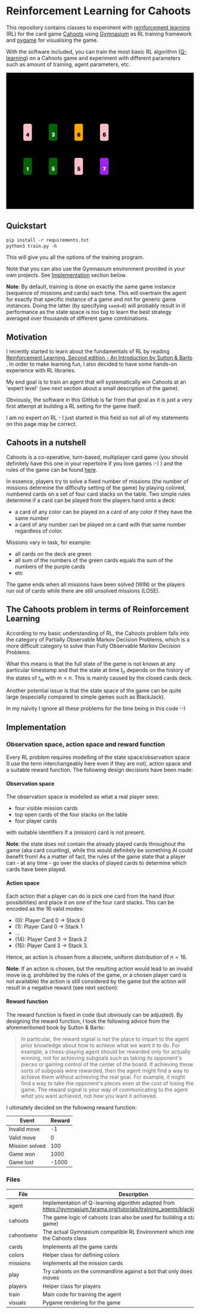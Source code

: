 # Reinforcement Learning for Cahoots

This repository contains classes to experiment with [reinforcement learning](https://en.wikipedia.org/wiki/Reinforcement_learning) (RL) for the card game [Cahoots](https://www.whitegoblingames.com/game/cahoots/) using [Gymnasium](https://gymnasium.farama.org) as RL training framework and [pygame](https://www.pygame.org/news) for visualising the game.

With the software included, you can train the most basic RL algorithm ([Q-learning](https://gymnasium.farama.org/tutorials/training_agents/blackjack_tutorial/)) on a Cahoots game and experiment with different parameters such as amount of training, agent parameters, etc.

![](output.gif)


## Quickstart

```
pip install -r requirements.txt
python3 train.py -h
```

This will give you all the options of the training program.

Note that you can also use the Gymnasium environment provided in your own projects. See [Implementation](#Implementation) section below.

**Note**: By default, training is done on exactly the same game instance (sequence of missions and cards) each time. This will overtrain the agent for exactly that specific instance of a game and not for generic game instances. Doing the latter (by specifying ``seed=0``) will probably result in ill performance as the state space is too big to learn the best strategy averaged over thousands of different game combinations.

## Motivation

I recently started to learn about the fundamentals of RL by reading [Reinforcement Learning, Second edition - An Introduction by Sutton & Barto](https://mitpress.mit.edu/9780262039246/reinforcement-learning/) . In order to make learning fun, I also decided to have some hands-on experience with RL libraries.

My end goal is to train an agent that will systematically win Cahoots at an 'expert level' (see next section about a small description of the game).

Obviously, the software in this GitHub is far from that goal as it is just a very first attempt at building a RL setting for the game itself.

I am no expert on RL - I just started in this field so not all of my statements on this page may be correct.

## Cahoots in a nutshell

Cahoots is a co-operative, turn-based, multiplayer card game (you should definitely have this one in your repertoire if you love games :-) ) and the rules of the game can be found [here](https://www.ultraboardgames.com/cahoots/game-rules.php).

In essence, players try to solve a fixed number of missions (the number of missions determine the difficulty setting of the game) by playing colored, numbered cards on a set of four card stacks on the table. Two simple rules determine if a card can be played from the players hand onto a deck:

- a card of any color can be played on a card of any color if they have the same number
- a card of any number can be played on a card with that same number regardless of color.

Missions vary in task, for example:

- all cards on the deck are green
- all sum of the numbers of the green cards equals the sum of the numbers of the purple cards
- etc

The game ends when all missions have been solved (WIN) or the players run out of cards while there are still unsolved missions (LOSE).

## The Cahoots problem in terms of Reinforcement Learning

According to my basic understanding of RL, the Cahoots problem falls into the category of Partially Observable Markov Decision Problems, which is a more difficult category to solve than Fully Observable Markov Decision Problems.

What this means is that the full state of the game is not known at any particular timestamp and that the state at time $t_n$ depends on the history of the states of $t_m$ with $m < n$. This is mainly caused by the closed cards deck.

Another potential issue is that the state space of the game can be quite large (especially compared to simple games such as BlackJack).

In my naivity I ignore all these problems for the time being in this code :-)

## Implementation

### Observation space, action space and reward function

Every RL problem requires modelling of the state space/observation space (I use the term interchangeably here even if they are not), action space and a suitable reward function. The following design decisions have been made:

#### Observation space

The observation space is modelled as what a real player sees:
- four visible mission cards
- top open cards of the four stacks on the table
- four player cards

with suitable identifiers if a (mission) card is not present.

**Note**: the state does not contain the already played cards throughout the game (aka card counting), while this would definitely be something AI could benefit from! As a matter of fact, the rules of the game state that a player can - at any time - go over the stacks of played cards to determine which cards have been played.

#### Action space

Each action that a player can do is pick one card from the hand (four possibilities) and place it on one of the four card stacks. This can be encoded as the 16 valid modes:
- (0): Player Card 0 -> Stack 0
- (1): Player Card 0 -> Stack 1
- ...
- (14): Player Card 3 -> Stack 2
- (15): Player Card 3 -> Stack 3.

Hence, an action is chosen from a discrete, uniform distribution of $n=16$.

**Note**: If an action is chosen, but the resulting action would lead to an invalid move (e.g. prohibited by the rules of the game, or a chosen player card is not available) the action is still considered by the game but the action will result in a negative reward (see next section):

#### Reward function

The reward function is fixed in code (but obviously can be adjusted). By designing the reward function, I took the following advice from the aforementioned book by Sutton & Barto:

> In particular, the reward signal is not the place to impart to the agent prior knowledge about how to achieve what we want it to do. For example, a chess-playing agent should be rewarded only for actually winning, not for achieving subgoals such as taking its opponent's pieces or gaining control of the center of the board. If achieving these sorts of subgoals were rewarded, then the agent might find a way to achieve them without achieving the real goal. For example, it might find a way to take the opponent's pieces even at the cost of losing the game. The reward signal is your way of communicating to the agent *what* you want achieved, not *how* you want it achieved.

I ultimately decided on the following reward function:

| Event | Reward |
|--------|--------|
| Invalid move | -1 |
| Valid move | 0 |
| Mission solved | 100 |
| Game won | 1000 |
| Game lost | -1000 |


### Files

| File | Description |
| ----- | ----------- |
| agent | Implementation of Q-learning algorithm adapted from https://gymnasium.farama.org/tutorials/training_agents/blackjack_tutorial/ |
| cahoots | The game logic of cahoots (can also be used for building a standalone game) |
| cahootsenv | The actual Gymnasium compatible RL Environment which interfaces with the Cahoots class |
| cards | Implements all the game cards |
| colors | Helper class for defining colors |
| missions | Implements all the mission cards |
| play | Try cahoots on the commandline against a bot that only does random moves |
| players | Helper class for players |
| train | Main code for training the agent |
| visuals | Pygame rendering for the game |


